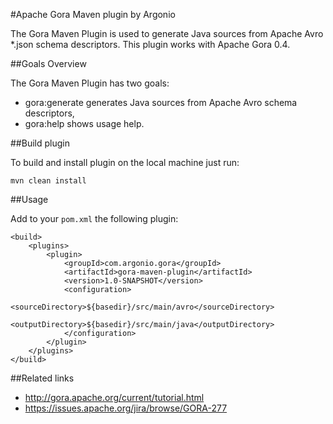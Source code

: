 #Apache Gora Maven plugin by Argonio

The Gora Maven Plugin is used to generate Java sources from Apache Avro *.json schema descriptors.
This plugin works with Apache Gora 0.4.

##Goals Overview

The Gora Maven Plugin has two goals:

* gora:generate generates Java sources from Apache Avro schema descriptors,
* gora:help shows usage help.

##Build plugin

To build and install plugin on the local machine just run:
    
    mvn clean install
    
##Usage

Add to your `pom.xml` the following plugin:
    
    <build>
        <plugins>
            <plugin>
                <groupId>com.argonio.gora</groupId>
                <artifactId>gora-maven-plugin</artifactId>
                <version>1.0-SNAPSHOT</version>
                <configuration>
                    <sourceDirectory>${basedir}/src/main/avro</sourceDirectory>
                    <outputDirectory>${basedir}/src/main/java</outputDirectory>
                </configuration>
            </plugin>
        </plugins>
    </build>
    
##Related links

* http://gora.apache.org/current/tutorial.html
* https://issues.apache.org/jira/browse/GORA-277